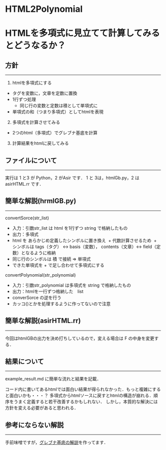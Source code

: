 # HTML2Polynomial
# HTMLを多項式に見立てて計算してみるとどうなるか？


## 方針
--------

1. htmlを多項式にする
  + タグを変数に，文章を定数に置換
  + 1行ずつ処理
    + 同じ行の変数と定数は積として単項式に
  + 単項式の和（つまり多項式）としてhtmlを表現
2. 多項式を計算させてみる
  + 2つのhtml（多項式）でグレブナ基底を計算
3. 計算結果をhtmlに戻してみる


## ファイルについて
--------

実行は 1 と3 が Python，2 がAsir です．
1 と 3は，htmlGb.py，2 は asirHTML.rr です．


## 簡単な解説(hrmlGB.py)
--------

convertSorce(str_list)
+ 入力：引数str_list は html を1行ずつ string で格納したもの
+ 出力：多項式
+ html を あらかじめ定義したシンボルに置き換え
  + 代数計算させるため
  + シンボルは tags（タグ） <-> basis（変数）， contents（文章）<-> field（定数）となるように格納
+ 同じ行のシンボルは 積 で接続 => 単項式
+ できた単項式を + で足し合わせて多項式にする

convertPolynomial(str_polynomial)
+ 入力：引数str_polynomial は多項式を string で格納したもの
+ 出力：htmlを一行ずつ格納した　list
+ converSorce の逆を行う
+ カッコ()とかを処理するように作ってないので注意


## 簡単な解説(asirHTML.rr)
--------

今回はhtmlGBの出力を決め打ちしているので，変える場合は F の中身を変更する．



## 結果について
--------

example_result.md に簡単な流れと結果を記載．

コード内に書いてあるhtmlでは面白い結果が得られなかった．もっと複雑にすると面白いかも・・・？
多項式からhtmlソースに戻すとhtmlの構造が崩れる．順序をうまく定義すると若干改善するかもしれない．
しかし，本質的な解決には方針を変える必要があると思われる．


## 参考にならない解説
--------

手前味噌ですが，[グレブナ基底の解説](https://kakesoba2626.wordpress.com/)を作ってます．


